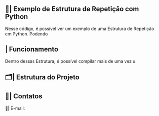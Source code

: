  ## 📑| Exemplo de Estrutura de Repetição com Python 

   Nesse código, é possível ver um exemplo de uma Estrutura de Repetição em Python. Podendo 

 ## | Funcionamento
  
  Dentro dessas Estrutura, é possível compilar mais de uma vez u
  
 ## 🗂️| Estrutura do Projeto



 ## 📱| Contatos

   📩| E-mail: 
 
